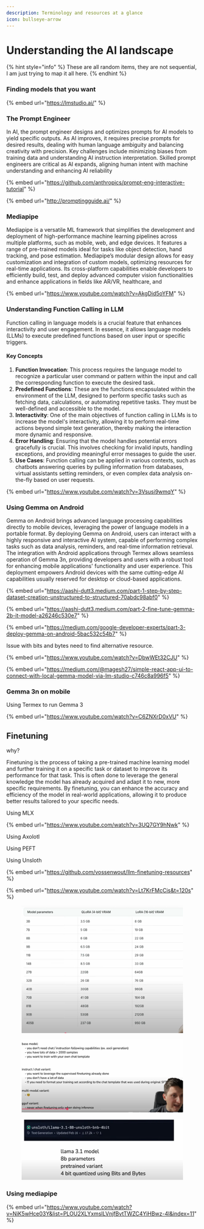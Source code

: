 ```yaml
---
description: Terminology and resources at a glance
icon: bullseye-arrow
---
```


# Understanding the AI landscape

{% hint style="info" %}
These are all random items, they are not sequential, I am just trying to map it all here.
{% endhint %}

### Finding models that you want

{% embed url="https://lmstudio.ai/" %}

### The Prompt Engineer

In AI, the prompt engineer designs and optimizes prompts for AI models to yield specific outputs. As AI improves, it requires precise prompts for desired results, dealing with human language ambiguity and balancing creativity with precision. Key challenges include minimizing biases from training data and understanding AI instruction interpretation. Skilled prompt engineers are critical as AI expands, aligning human intent with machine understanding and enhancing AI reliability

{% embed url="https://github.com/anthropics/prompt-eng-interactive-tutorial" %}

{% embed url="http://promptingguide.ai/" %}

### Mediapipe

Mediapipe is a versatile ML framework that simplifies the development and deployment of high-performance machine learning pipelines across multiple platforms, such as mobile, web, and edge devices. It features a range of pre-trained models ideal for tasks like object detection, hand tracking, and pose estimation. Mediapipe’s modular design allows for easy customization and integration of custom models, optimizing resources for real-time applications. Its cross-platform capabilities enable developers to efficiently build, test, and deploy advanced computer vision functionalities and enhance applications in fields like AR/VR, healthcare, and

{% embed url="https://www.youtube.com/watch?v=AkgDid5oYFM" %}



### Understanding Function Calling in LLM

Function calling in language models is a crucial feature that enhances interactivity and user engagement. In essence, it allows language models (LLMs) to execute predefined functions based on user input or specific triggers.

#### Key Concepts

1. **Function Invocation**: This process requires the language model to recognize a particular user command or pattern within the input and call the corresponding function to execute the desired task.
2. **Predefined Functions**: These are the functions encapsulated within the environment of the LLM, designed to perform specific tasks such as fetching data, calculations, or automating repetitive tasks. They must be well-defined and accessible to the model.
3. **Interactivity**: One of the main objectives of function calling in LLMs is to increase the model's interactivity, allowing it to perform real-time actions beyond simple text generation, thereby making the interaction more dynamic and responsive.
4. **Error Handling**: Ensuring that the model handles potential errors gracefully is crucial. This involves checking for invalid inputs, handling exceptions, and providing meaningful error messages to guide the user.
5. **Use Cases**: Function calling can be applied in various contexts, such as chatbots answering queries by pulling information from databases, virtual assistants setting reminders, or even complex data analysis on-the-fly based on user requests.

{% embed url="https://www.youtube.com/watch?v=3Vsusi9wmqY" %}

### Using Gemma on Android

Gemma on Android brings advanced language processing capabilities directly to mobile devices, leveraging the power of language models in a portable format. By deploying Gemma on Android, users can interact with a highly responsive and interactive AI system, capable of performing complex tasks such as data analysis, reminders, and real-time information retrieval. The integration with Android applications through Termex allows seamless operation of Gemma 3n, providing developers and users with a robust tool for enhancing mobile applications' functionality and user experience. This deployment empowers Android devices with the same cutting-edge AI capabilities usually reserved for desktop or cloud-based applications.

{% embed url="https://aashi-dutt3.medium.com/part-1-step-by-step-dataset-creation-unstructured-to-structured-70abdc98abf0" %}

{% embed url="https://aashi-dutt3.medium.com/part-2-fine-tune-gemma-2b-it-model-a26246c530e7" %}

{% embed url="https://medium.com/google-developer-experts/part-3-deploy-gemma-on-android-5bac532c54b7" %}

Issue with bits and bytes need to find alternative resource.

{% embed url="https://www.youtube.com/watch?v=DbwWEt32CJU" %}

{% embed url="https://medium.com/@magesh27/simple-react-app-ui-to-connect-with-local-gemma-model-via-lm-studio-c746c8a996f5" %}



### Gemma 3n on mobile

Using Termex to run Gemma 3

{% embed url="https://www.youtube.com/watch?v=C6ZNXrD0xVU" %}

## Finetuning

why?

Finetuning is the process of taking a pre-trained machine learning model and further training it on a specific task or dataset to improve its performance for that task. This is often done to leverage the general knowledge the model has already acquired and adapt it to new, more specific requirements. By finetuning, you can enhance the accuracy and efficiency of the model in real-world applications, allowing it to produce better results tailored to your specific needs.

Using MLX

{% embed url="https://www.youtube.com/watch?v=3UQ7GY9hNwk" %}

Using Axolotl

Using PEFT



Using Unsloth

{% embed url="https://github.com/vossenwout/llm-finetuning-resources" %}

{% embed url="https://www.youtube.com/watch?v=Lt7KrFMcCis&t=120s" %}

<figure><img src="../.gitbook/assets/image.png" alt=""><figcaption></figcaption></figure>

<figure><img src="../.gitbook/assets/image (1).png" alt=""><figcaption></figcaption></figure>

<figure><img src="../.gitbook/assets/image (2).png" alt=""><figcaption></figcaption></figure>

### Using mediapipe

{% embed url="https://www.youtube.com/watch?v=NiK5wHce03Y&list=PLOU2XLYxmsILVnjfBvtTWZC4YiHBwz-4l&index=11" %}



